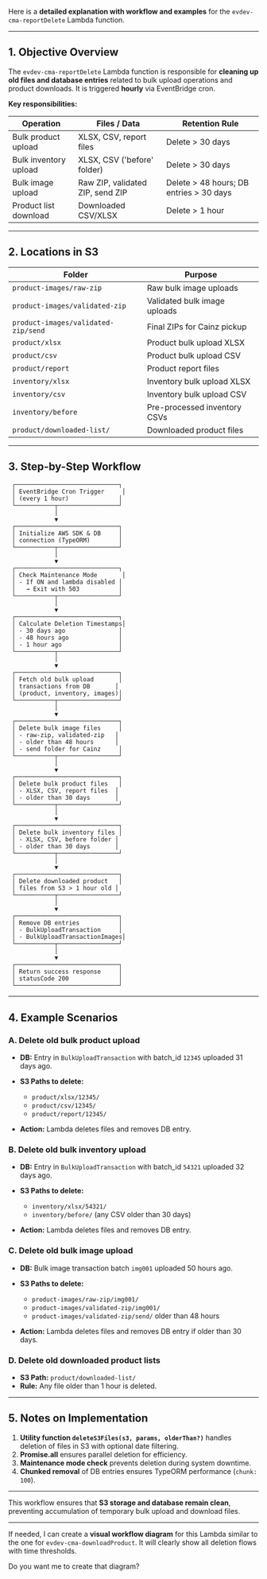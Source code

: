Here is a **detailed explanation with workflow and examples** for the `evdev-cma-reportDelete` Lambda function.

---

## **1. Objective Overview**

The `evdev-cma-reportDelete` Lambda function is responsible for **cleaning up old files and database entries** related to bulk upload operations and product downloads. It is triggered **hourly** via EventBridge cron.

**Key responsibilities:**

| Operation             | Files / Data                     | Retention Rule                          |
| --------------------- | -------------------------------- | --------------------------------------- |
| Bulk product upload   | XLSX, CSV, report files          | Delete > 30 days                        |
| Bulk inventory upload | XLSX, CSV ('before' folder)      | Delete > 30 days                        |
| Bulk image upload     | Raw ZIP, validated ZIP, send ZIP | Delete > 48 hours; DB entries > 30 days |
| Product list download | Downloaded CSV/XLSX              | Delete > 1 hour                         |

---

## **2. Locations in S3**

| Folder                              | Purpose                      |
| ----------------------------------- | ---------------------------- |
| `product-images/raw-zip`            | Raw bulk image uploads       |
| `product-images/validated-zip`      | Validated bulk image uploads |
| `product-images/validated-zip/send` | Final ZIPs for Cainz pickup  |
| `product/xlsx`                      | Product bulk upload XLSX     |
| `product/csv`                       | Product bulk upload CSV      |
| `product/report`                    | Product report files         |
| `inventory/xlsx`                    | Inventory bulk upload XLSX   |
| `inventory/csv`                     | Inventory bulk upload CSV    |
| `inventory/before`                  | Pre-processed inventory CSVs |
| `product/downloaded-list/`          | Downloaded product files     |

---

## **3. Step-by-Step Workflow**

```plaintext
 ┌─────────────────────────────┐
 │ EventBridge Cron Trigger     │
 │ (every 1 hour)              │
 └───────────┬─────────────────┘
             │
             ▼
 ┌─────────────────────────────┐
 │ Initialize AWS SDK & DB     │
 │ connection (TypeORM)        │
 └───────────┬─────────────────┘
             │
             ▼
 ┌─────────────────────────────┐
 │ Check Maintenance Mode       │
 │ - If ON and lambda disabled │
 │   → Exit with 503           │
 └───────────┬─────────────────┘
             │
             ▼
 ┌─────────────────────────────┐
 │ Calculate Deletion Timestamps│
 │ - 30 days ago               │
 │ - 48 hours ago              │
 │ - 1 hour ago                │
 └───────────┬─────────────────┘
             │
             ▼
 ┌─────────────────────────────┐
 │ Fetch old bulk upload       │
 │ transactions from DB       │
 │ (product, inventory, images)│
 └───────────┬─────────────────┘
             │
             ▼
 ┌─────────────────────────────┐
 │ Delete bulk image files     │
 │ - raw-zip, validated-zip   │
 │ - older than 48 hours      │
 │ - send folder for Cainz     │
 └───────────┬─────────────────┘
             │
             ▼
 ┌─────────────────────────────┐
 │ Delete bulk product files   │
 │ - XLSX, CSV, report files  │
 │ - older than 30 days       │
 └───────────┬─────────────────┘
             │
             ▼
 ┌─────────────────────────────┐
 │ Delete bulk inventory files │
 │ - XLSX, CSV, before folder │
 │ - older than 30 days       │
 └───────────┬─────────────────┘
             │
             ▼
 ┌─────────────────────────────┐
 │ Delete downloaded product   │
 │ files from S3 > 1 hour old │
 └───────────┬─────────────────┘
             │
             ▼
 ┌─────────────────────────────┐
 │ Remove DB entries           │
 │ - BulkUploadTransaction     │
 │ - BulkUploadTransactionImages│
 └───────────┬─────────────────┘
             │
             ▼
 ┌─────────────────────────────┐
 │ Return success response     │
 │ statusCode 200              │
 └─────────────────────────────┘
```

---

## **4. Example Scenarios**

### **A. Delete old bulk product upload**

* **DB:** Entry in `BulkUploadTransaction` with batch_id `12345` uploaded 31 days ago.
* **S3 Paths to delete:**

  * `product/xlsx/12345/`
  * `product/csv/12345/`
  * `product/report/12345/`
* **Action:** Lambda deletes files and removes DB entry.

### **B. Delete old bulk inventory upload**

* **DB:** Entry in `BulkUploadTransaction` with batch_id `54321` uploaded 32 days ago.
* **S3 Paths to delete:**

  * `inventory/xlsx/54321/`
  * `inventory/before/` (any CSV older than 30 days)
* **Action:** Lambda deletes files and removes DB entry.

### **C. Delete old bulk image upload**

* **DB:** Bulk image transaction batch `img001` uploaded 50 hours ago.
* **S3 Paths to delete:**

  * `product-images/raw-zip/img001/`
  * `product-images/validated-zip/img001/`
  * `product-images/validated-zip/send/` older than 48 hours
* **Action:** Lambda deletes files and removes DB entry if older than 30 days.

### **D. Delete old downloaded product lists**

* **S3 Path:** `product/downloaded-list/`
* **Rule:** Any file older than 1 hour is deleted.

---

## **5. Notes on Implementation**

1. **Utility function `deleteS3Files(s3, params, olderThan?)`** handles deletion of files in S3 with optional date filtering.
2. **Promise.all** ensures parallel deletion for efficiency.
3. **Maintenance mode check** prevents deletion during system downtime.
4. **Chunked removal** of DB entries ensures TypeORM performance (`chunk: 100`).

---

This workflow ensures that **S3 storage and database remain clean**, preventing accumulation of temporary bulk upload and download files.

---

If needed, I can create a **visual workflow diagram** for this Lambda similar to the one for `evdev-cma-downloadProduct`. It will clearly show all deletion flows with time thresholds.

Do you want me to create that diagram?

